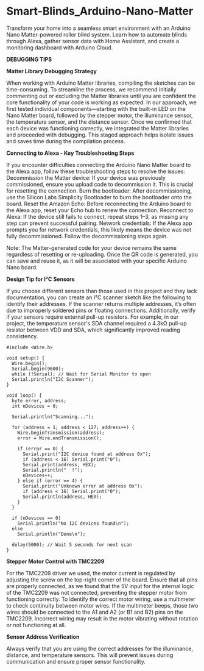 # Smart-Blinds_Arduino-Nano-Matter
Transform your home into a seamless smart environment with an Arduino Nano Matter-powered roller blind system. Learn how to automate blinds through Alexa, gather sensor data with Home Assistant, and create a monitoring dashboard with Arduino Cloud.

**DEBUGGING TIPS**

**Matter Library Debugging Strategy**

When working with Arduino Matter libraries, compiling the sketches can be time-consuming. To streamline the process, we recommend initially commenting out or excluding the Matter libraries until you are confident the core functionality of your code is working as expected. In our approach, we first tested individual components—starting with the built-in LED on the Nano Matter board, followed by the stepper motor, the illuminance sensor, the temperature sensor, and the distance sensor. Once we confirmed that each device was functioning correctly, we integrated the Matter libraries and proceeded with debugging. This staged approach helps isolate issues and saves time during the compilation process.

**Connecting to Alexa - Key Troubleshooting Steps**

If you encounter difficulties connecting the Arduino Nano Matter board to the Alexa app, follow these troubleshooting steps to resolve the issues:
Decommission the Matter device: If your device was previously commissioned, ensure you upload code to decommission it. This is crucial for resetting the connection.
Burn the bootloader: After decommissioning, use the Silicon Labs Simplicity Bootloader to burn the bootloader onto the board. 
Reset the Amazon Echo: Before reconnecting the Arduino board to the Alexa app, reset your Echo hub to renew the connection.
Reconnect to Alexa: If the device still fails to connect, repeat steps 1–3, as missing any step can prevent successful pairing.
Network credentials: If the Alexa app prompts you for network credentials, this likely means the device was not fully decommissioned. Follow the decommissioning steps again.

Note: The Matter-generated code for your device remains the same regardless of resetting or re-uploading. Once the QR code is generated, you can save and reuse it, as it will be associated with your specific Arduino Nano board.

**Design Tip for I²C Sensors**

If you choose different sensors than those used in this project and they lack documentation, you can create an I²C scanner sketch like the following to identify their addresses. If the scanner returns multiple addresses, it’s often due to improperly soldered pins or floating connections. Additionally, verify if your sensors require external pull-up resistors. For example, in our project, the temperature sensor's SDA channel required a 4.3kΩ pull-up resistor between VDD and SDA, which significantly improved reading consistency.
```
#include <Wire.h>

void setup() {
  Wire.begin();
  Serial.begin(9600);
  while (!Serial); // Wait for Serial Monitor to open
  Serial.println("I2C Scanner");
}

void loop() {
  byte error, address;
  int nDevices = 0;

  Serial.println("Scanning...");

  for (address = 1; address < 127; address++) {
    Wire.beginTransmission(address);
    error = Wire.endTransmission();

    if (error == 0) {
      Serial.print("I2C device found at address 0x");
      if (address < 16) Serial.print("0");
      Serial.print(address, HEX);
      Serial.println("  !");
      nDevices++;
    } else if (error == 4) {
      Serial.print("Unknown error at address 0x");
      if (address < 16) Serial.print("0");
      Serial.println(address, HEX);
    }
  }
  
  if (nDevices == 0)
    Serial.println("No I2C devices found\n");
  else
    Serial.println("Done\n");

  delay(5000); // Wait 5 seconds for next scan
}
```
**Stepper Motor Control with TMC2209**

For the TMC2209 driver we used, the motor current is regulated by adjusting the screw on the top-right corner of the board. Ensure that all pins are properly connected, as we found that the 5V input for the internal logic of the TMC2209 was not connected, preventing the stepper motor from functioning correctly. To identify the correct motor wiring, use a multimeter to check continuity between motor wires. If the multimeter beeps, those two wires should be connected to the A1 and A2 (or B1 and B2) pins on the TMC2209. Incorrect wiring may result in the motor vibrating without rotation or not functioning at all.

**Sensor Address Verification**

Always verify that you are using the correct addresses for the illuminance, distance, and temperature sensors. This will prevent issues during communication and ensure proper sensor functionality.

